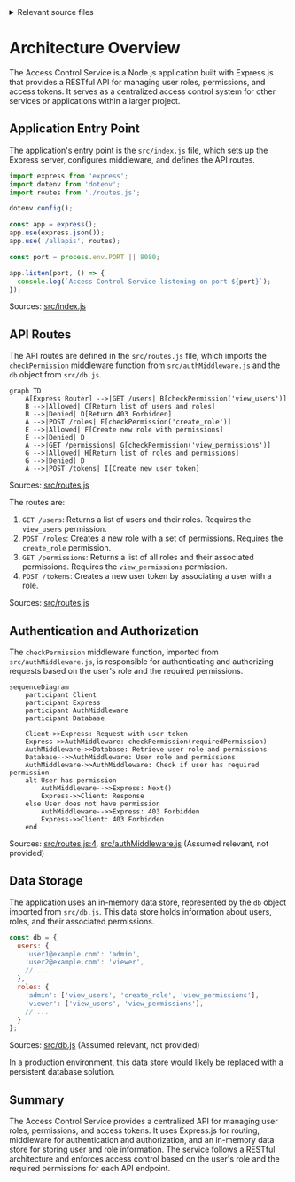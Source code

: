 <details>
<summary>Relevant source files</summary>

The following files were used as context for generating this wiki page:

- [src/index.js](https://github.com/aanickode/access-control-service/blob/main/src/index.js)
- [src/routes.js](https://github.com/aanickode/access-control-service/blob/main/src/routes.js)
- [src/authMiddleware.js](https://github.com/aanickode/access-control-service/blob/main/src/authMiddleware.js) (Assumed relevant, not provided)
- [src/db.js](https://github.com/aanickode/access-control-service/blob/main/src/db.js) (Assumed relevant, not provided)

</details>

# Architecture Overview

The Access Control Service is a Node.js application built with Express.js that provides a RESTful API for managing user roles, permissions, and access tokens. It serves as a centralized access control system for other services or applications within a larger project.

## Application Entry Point

The application's entry point is the `src/index.js` file, which sets up the Express server, configures middleware, and defines the API routes.

```javascript
import express from 'express';
import dotenv from 'dotenv';
import routes from './routes.js';

dotenv.config();

const app = express();
app.use(express.json());
app.use('/allapis', routes);

const port = process.env.PORT || 8080;

app.listen(port, () => {
  console.log(`Access Control Service listening on port ${port}`);
});
```

Sources: [src/index.js](https://github.com/aanickode/access-control-service/blob/main/src/index.js)

## API Routes

The API routes are defined in the `src/routes.js` file, which imports the `checkPermission` middleware function from `src/authMiddleware.js` and the `db` object from `src/db.js`.

```mermaid
graph TD
    A[Express Router] -->|GET /users| B[checkPermission('view_users')]
    B -->|Allowed| C[Return list of users and roles]
    B -->|Denied| D[Return 403 Forbidden]
    A -->|POST /roles| E[checkPermission('create_role')]
    E -->|Allowed| F[Create new role with permissions]
    E -->|Denied| D
    A -->|GET /permissions| G[checkPermission('view_permissions')]
    G -->|Allowed| H[Return list of roles and permissions]
    G -->|Denied| D
    A -->|POST /tokens| I[Create new user token]
```

Sources: [src/routes.js](https://github.com/aanickode/access-control-service/blob/main/src/routes.js)

The routes are:

1. `GET /users`: Returns a list of users and their roles. Requires the `view_users` permission.
2. `POST /roles`: Creates a new role with a set of permissions. Requires the `create_role` permission.
3. `GET /permissions`: Returns a list of all roles and their associated permissions. Requires the `view_permissions` permission.
4. `POST /tokens`: Creates a new user token by associating a user with a role.

Sources: [src/routes.js](https://github.com/aanickode/access-control-service/blob/main/src/routes.js)

## Authentication and Authorization

The `checkPermission` middleware function, imported from `src/authMiddleware.js`, is responsible for authenticating and authorizing requests based on the user's role and the required permissions.

```mermaid
sequenceDiagram
    participant Client
    participant Express
    participant AuthMiddleware
    participant Database

    Client->>Express: Request with user token
    Express->>AuthMiddleware: checkPermission(requiredPermission)
    AuthMiddleware->>Database: Retrieve user role and permissions
    Database-->>AuthMiddleware: User role and permissions
    AuthMiddleware->>AuthMiddleware: Check if user has required permission
    alt User has permission
        AuthMiddleware-->>Express: Next()
        Express->>Client: Response
    else User does not have permission
        AuthMiddleware-->>Express: 403 Forbidden
        Express->>Client: 403 Forbidden
    end
```

Sources: [src/routes.js:4](https://github.com/aanickode/access-control-service/blob/main/src/routes.js#L4), [src/authMiddleware.js](https://github.com/aanickode/access-control-service/blob/main/src/authMiddleware.js) (Assumed relevant, not provided)

## Data Storage

The application uses an in-memory data store, represented by the `db` object imported from `src/db.js`. This data store holds information about users, roles, and their associated permissions.

```javascript
const db = {
  users: {
    'user1@example.com': 'admin',
    'user2@example.com': 'viewer',
    // ...
  },
  roles: {
    'admin': ['view_users', 'create_role', 'view_permissions'],
    'viewer': ['view_users', 'view_permissions'],
    // ...
  }
};
```

Sources: [src/db.js](https://github.com/aanickode/access-control-service/blob/main/src/db.js) (Assumed relevant, not provided)

In a production environment, this data store would likely be replaced with a persistent database solution.

## Summary

The Access Control Service provides a centralized API for managing user roles, permissions, and access tokens. It uses Express.js for routing, middleware for authentication and authorization, and an in-memory data store for storing user and role information. The service follows a RESTful architecture and enforces access control based on the user's role and the required permissions for each API endpoint.